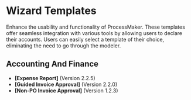 # Wizard Templates
Enhance the usability and functionality of ProcessMaker. These templates offer seamless integration with various tools by allowing users to declare their accounts. Users can easily select a template of their choice, eliminating the need to go through the modeler.
## Accounting And Finance
- **[Expense Report]** (Version 2.2.5)
- **[Guided Invoice Approval]** (Version 2.2.0)
- **[Non-PO Invoice Approval]** (Version 1.2.3)
